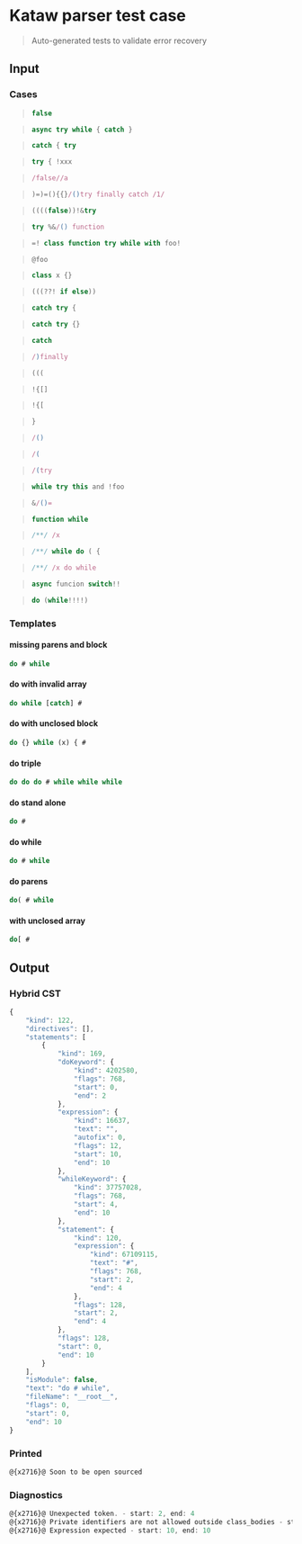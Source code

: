 # Kataw parser test case

> Auto-generated tests to validate error recovery
>

## Input

### Cases

> `````js
> false
> `````

> `````js
> async try while { catch }
> `````

> `````js
> catch { try
> `````

> `````js
> try { !xxx
> `````

> `````js
> /false//a
> `````

> `````js
> )=)=(){{}/()try finally catch /1/
> `````

> `````js
> ((((false))!&try
> `````

> `````js
> try %&/() function
> `````

> `````js
> =! class function try while with foo!
> `````

> `````js
> @foo
> `````

> `````js
> class x {}
> `````

> `````js
> (((??! if else))
> `````

> `````js
> catch try {
> `````

> `````js
> catch try {}
> `````

> `````js
> catch
> `````

> `````js
> /)finally
> `````

> `````js
> (((
> `````

> `````js
> !{[]
> `````

> `````js
> !{[
> `````

> `````js
> }
> `````

> `````js
> /()
> `````

> `````js
> /(
> `````

> `````js
> /(try
> `````

> `````js
> while try this and !foo
> `````

> `````js
> &/()=
> `````

> `````js
> function while
> `````

> `````js
> /**/ /x
> `````

> `````js
> /**/ while do ( {
> `````

> `````js
> /**/ /x do while
> `````

> `````js
> async funcion switch!!
> `````

> `````js
> do (while!!!!)
> `````

### Templates

#### missing parens and block

`````js
do # while
`````

#### do with invalid array

`````js
do while [catch] #
`````

#### do with unclosed block

`````js
do {} while (x) { #
`````

#### do triple

`````js
do do do # while while while
`````

#### do stand alone

`````js
do #
`````

#### do while

`````js
do # while
`````

#### do parens

`````js
do( # while
`````

#### with unclosed array

`````js
do[ #
`````



## Output

### Hybrid CST

```javascript
{
    "kind": 122,
    "directives": [],
    "statements": [
        {
            "kind": 169,
            "doKeyword": {
                "kind": 4202580,
                "flags": 768,
                "start": 0,
                "end": 2
            },
            "expression": {
                "kind": 16637,
                "text": "",
                "autofix": 0,
                "flags": 12,
                "start": 10,
                "end": 10
            },
            "whileKeyword": {
                "kind": 37757028,
                "flags": 768,
                "start": 4,
                "end": 10
            },
            "statement": {
                "kind": 120,
                "expression": {
                    "kind": 67109115,
                    "text": "#",
                    "flags": 768,
                    "start": 2,
                    "end": 4
                },
                "flags": 128,
                "start": 2,
                "end": 4
            },
            "flags": 128,
            "start": 0,
            "end": 10
        }
    ],
    "isModule": false,
    "text": "do # while",
    "fileName": "__root__",
    "flags": 0,
    "start": 0,
    "end": 10
}
```

### Printed

```javascript
@{x2716}@ Soon to be open sourced
```

### Diagnostics

```javascript
@{x2716}@ Unexpected token. - start: 2, end: 4
@{x2716}@ Private identifiers are not allowed outside class_bodies - start: 2, end: 4
@{x2716}@ Expression expected - start: 10, end: 10

```

